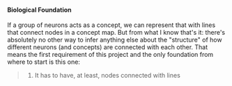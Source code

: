 #### Biological Foundation

If a group of neurons acts as a concept, we can represent that with lines that connect nodes in a concept map.
But from what I know that's it: there's absolutely no other way to infer anything else about the "structure" of how different neurons (and concepts) are connected
with each other. 
That means the first requirement of this project and the only foundation from where to start is this one:
>1. It has to have, at least, nodes connected with lines
